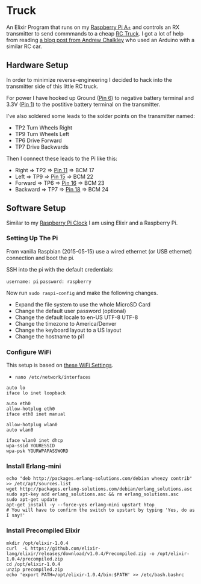 Truck
=====

An Elixir Program that runs on my [Raspberry Pi A+](https://www.raspberrypi.org/products/model-a-plus/) and controls an RX transmitter to send commmands to a cheap [RC Truck](http://www.walmart.com/ip/New-Bright-1-24-Radio-Control-Full-Function-Jeep-Wrangler-Green/38069358). I got a lot of help from reading [a blog post from Andrew Chalkley](http://www.forefront.io/a/hacking-9-buck-remote-controlled-car-with-arduino) who used an Arduino with a similar RC car.

## Hardware Setup
In order to minimize reverse-engineering I decided to hack into the transmitter side of this little RC truck.

For power I have hooked up Ground ([Pin 6](http://pi.gadgetoid.com/pinout/ground)) to negative battery terminal and 3.3V ([Pin 1](http://pi.gadgetoid.com/pinout/pin1_3v3_power)) to the postitive battery terminal on the transmitter.

I've also soldered some leads to the solder points on the transmitter named:

* TP2 Turn Wheels Right
* TP9 Turn Wheels Left
* TP6 Drive Forward
* TP7 Drive Backwards

Then I connect these leads to the Pi like this:

* Right => TP2 => [Pin 11](http://pi.gadgetoid.com/pinout/pin11_gpio17) => BCM 17
* Left => TP9 => [Pin 15](http://pi.gadgetoid.com/pinout/pin15_gpio22) => BCM 22
* Forward => TP6 => [Pin 16](http://pi.gadgetoid.com/pinout/pin16_gpio23) => BCM 23
* Backward => TP7 => [Pin 18](http://pi.gadgetoid.com/pinout/pin18_gpio24) => BCM 24

## Software Setup
Similar to my [Raspberry Pi Clock](https://github.com/mmmries/pi-alarm-clock) I am using Elixir and a Raspberry Pi.

### Setting Up The Pi
From vanilla Raspbian (2015-05-15) use a wired ethernet (or USB ethernet) connection and boot the pi.

SSH into the pi with the default credentials:

`username: pi`
`password: raspberry`

Now run `sudo raspi-config` and make the following changes.

* Expand the file system to use the whole MicroSD Card
* Change the default user password (optional)
* Change the default locale to en-US UTF-8 UTF-8
* Change the timezone to America/Denver
* Change the keyboard layout to a US layout
* Change the hostname to pi1

### Configure WiFi
This setup is based on [these WiFi Settings](http://www.andreagrandi.it/2014/09/02/how-to-configure-edimax-ew-7811un-wifi-dongle-on-raspbian/).

* `nano /etc/network/interfaces`

```
auto lo
iface lo inet loopback

auto eth0
allow-hotplug eth0
iface eth0 inet manual

allow-hotplug wlan0
auto wlan0

iface wlan0 inet dhcp
wpa-ssid YOURESSID
wpa-psk YOURWPAPASSWORD
```

### Install Erlang-mini
```
echo "deb http://packages.erlang-solutions.com/debian wheezy contrib" >> /etc/apt/sources.list
wget http://packages.erlang-solutions.com/debian/erlang_solutions.asc
sudo apt-key add erlang_solutions.asc && rm erlang_solutions.asc
sudo apt-get update
apt-get install -y --force-yes erlang-mini upstart htop
# You will have to confirm the switch to upstart by typing 'Yes, do as I say!'
```

### Install Precompiled Elixir
```
mkdir /opt/elixir-1.0.4
curl  -L https://github.com/elixir-lang/elixir/releases/download/v1.0.4/Precompiled.zip -o /opt/elixir-1.0.4/precompiled.zip
cd /opt/elixir-1.0.4
unzip precompiled.zip
echo 'export PATH=/opt/elixir-1.0.4/bin:$PATH' >> /etc/bash.bashrc
```

